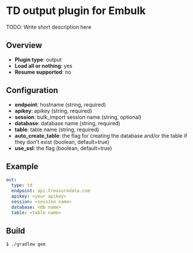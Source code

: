 # TD output plugin for Embulk

TODO: Write short description here

## Overview

* **Plugin type**: output
* **Load all or nothing**: yes
* **Resume supported**: no

## Configuration

- **endpoint**: hostname (string, required)
- **apikey**: apikey (string, required)
- **session**: bulk_import session name (string, optional)
- **database**: database name (string, required)
- **table**: table name (string, required)
- **auto_create_table**: the flag for creating the database and/or the table if they don't exist (boolean, default=true)
- **use_ssl**: the flag (boolean, default=true)

## Example

```yaml
out:
  type: td
  endpoint: api.treasuredata.com
  apikey: <your apikey>
  session: <session name>
  database: <db name>
  table: <table name>
```

## Build

```
$ ./gradlew gem
```

